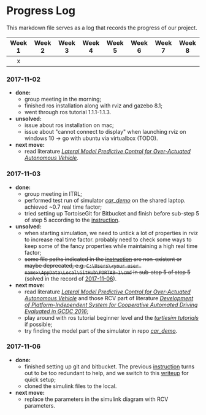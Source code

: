 # Progress Log

This markdown file serves as a log that records the progress of our project.

| Week 1 | Week 2 | Week 3 | Week 4 | Week 5 | Week 6 | Week 7 | Week 8 |
|:------:|--------|--------|--------|--------|--------|--------|--------|
|    x   |        |        |        |        |        |        |        |

### 2017-11-02

- **done:**
  - group meeting in the morning;
  - finished ros installation along with rviz and gazebo 8.1;
  - went through ros tutorial 1.1.1-1.1.3.
- **unsolved:**
  - issue about ros installation on mac;
  - issue about "cannot connect to display" when launching rviz on windows 10 -> go with ubuntu via virtualbox (TODO).
- **next move:** 
  - read literature [*Lateral Model Predictive Control for Over-Actuated Autonomous Vehicle*](http://ieeexplore.ieee.org/document/7995737/?reload=true).

### 2017-11-03

- **done:**
  - group meeting in ITRL;
  - performed test run of simulator [*car_demo*](https://github.com/ecward/car_demo) on the shared laptop. achieved ~0.7 real time factor;
  - tried setting up TortoiseGit for Bitbucket and finish before sub-step 5 of step 5 according to the [instruction](https://gist.github.com/svanas/87330eeb17313ea50d5cf9c265ab693f#step-3-add-your-public-key-to-bitbucket).
- **unsolved:**
  - when starting simulation, we need to untick a lot of properties in rviz to increase real time factor. probably need to check some ways to keep some of the fancy properties while maintaining a high real time factor;
  - ~~some file paths indicated in the [instruction](https://gist.github.com/svanas/87330eeb17313ea50d5cf9c265ab693f#step-3-add-your-public-key-to-bitbucket) are non-existent or maybe deprecated, e.g. ```C:\Users\<your user name>\AppData\Local\GitHub\PORTAB~1\cmd``` in sub-step 5 of step 5~~ (solved in the record of [2017-11-06](#solved_issue_1)).
- **next move:** 
  - read literature [*Lateral Model Predictive Control for Over-Actuated Autonomous Vehicle*](http://ieeexplore.ieee.org/document/7995737/?reload=true) and those RCV part of literature [*Development of Platform-Independent System for Cooperative Automated Driving Evaluated in GCDC 2016*](http://ieeexplore.ieee.org/document/7891914/);
  - play around with ros tutorial beginner level and the [*turtlesim tutorials*](http://wiki.ros.org/turtlesim/Tutorials) if possible;
  - try finding the model part of the simulator in repo [*car_demo*](https://github.com/ecward/car_demo).
  
### 2017-11-06

- **done:**
<a name="solved_issue_1"></a>
  - finished setting up git and bitbucket. The previous [instruction](https://gist.github.com/svanas/87330eeb17313ea50d5cf9c265ab693f#step-3-add-your-public-key-to-bitbucket) turns out to be too redundant to help, and we switch to this [writeup](http://guganeshan.com/blog/setting-up-git-and-tortoisegit-with-bitbucket-step-by-step.html) for quick setup;
  - cloned the simulink files to the local.
- **next move:** 
  - replace the parameters in the simulink diagram with RCV parameters.

